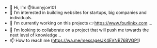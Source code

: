- 👋 Hi, I’m @Sunnyjoe101
- 👀 I’m interested in building websites for startups, big companies and individuals.
- 🌱 I’m currently working on this projects 👉https://www.fourlinkx.com ...
- 💞️ I’m looking to collaborate on a project that will push me towards the next level of knowledge ..
- 📫 How to reach me (https://wa.me/message/JK4EVNB76BVGP1)

<!---
Sunnyjoe101/Sunnyjoe101 is a ✨ special ✨ repository because its `README.md` (this file) appears on your GitHub profile.
You can click the Preview link to take a look at your changes.
--->
